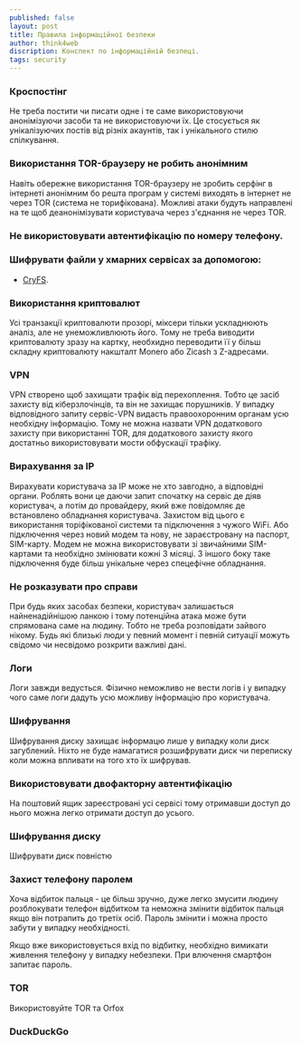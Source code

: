 ```yaml
---
published: false
layout: post
title: Правила інформаційної безпеки
author: think4web
discription: Конспект по інформаційній безпеці.
tags: security
---
```


### Кроспостінг

Не треба постити чи писати одне і те саме використовуючи анонімізуючи засоби та не використовуючи їх. Це стосується як унікалізуючих постів від різніх акаунтів, так і унікального стилю спілкування. 

### Використання TOR-браузеру не робить анонімним

Навіть обережне використання TOR-браузеру не зробить серфінг в інтернеті анонімним бо решта програм у системі виходять в інтернет не через TOR (система не торифікована). Можливі атаки будуть направлені на те щоб деанонімізувати користувача через з'єднання не через TOR.

### Не використовувати автентифікацію по номеру телефону.

### Шифрувати файли у хмарних сервісах за допомогою:
- [CryFS](/CryFS/).

### Використання криптовалют

Усі транзакції криптовалюти прозорі, міксери тільки ускладнюють аналіз, але не унеможливлюють його. Тому не треба виводити криптовалюту зразу на картку, необхидно переводити її у більш складну криптовалюту накшталт Monero або Zicash з Z-адресами.

### VPN 

VPN створено щоб захищати трафік від перехоплення. Тобто це засіб захисту від кіберзлочінців, та він не захищає порушників. У випадку відповідного запиту сервіс-VPN видасть правоохоронним органам усю необхідну інформацію. Тому не можна назвати VPN додаткового захисту при використанні TOR, для додаткового захисту якого достатньо використовувати мости обфускації трафіку. 

### Вирахування за IP

Вирахувати користувача за IP може не хто завгодно, а відповідні органи. Роблять вони це даючи запит спочатку на сервіс де діяв користувач, а потім до провайдеру, який вже повідомляє де встановлено обладнання користувача. Захистом від цього є використання торіфікованої системи та підключення з чужого WiFi. Або підключення через новий модем та нову, не зараєстровану на паспорт, SIM-карту. Модем не можна використовувати зі звичайними SIM-картами та необхідно змінювати кожні 3 місяці. З іншого боку таке підключення буде більш унікальне через спецефічне обладнання.

### Не розказувати про справи

При будь яких засобах безпеки, користувач залишається найненадійнішою ланкою і тому потенційна атака може бути спрямована саме на людину. Тобто не треба розповідати зайвого нікому. Будь які близькі люди у певний момент і певній ситуації можуть свідомо чи несвідомо розкрити важливі дані. 

### Логи

Логи завжди ведусться. Фізично неможливо не вести логів і у випадку чого саме логи дадуть усю можливу інформацію про користувача.

### Шифрування

Шифрування диску захищає інформацю лише у випадку коли диск загублений. Ніхто не буде намагатися розшифрувати диск чи переписку коли можна впливати на того хто їх шифрував.

### Використовувати двофакторну автентифікацію

На поштовий ящик зареєстровані усі сервісі тому отримавши доступ до нього можна легко отримати доступ до усього.

### Шифрування диску

Шифрувати диск повністю

### Захист телефону паролем

Хоча відбиток пальця - це більш зручно, дуже легко змусити людину розблокувати телефон відбитком та неможна змінити відбиток пальця якщо він потрапить до третіх осіб. Пароль змінити і можна просто забути у випадку необхідності.

Якщо вже використовується вхід по відбитку, необхідно вимикати живлення телефону у випадку небезпеки. При влючення смартфон запитає пароль.

### TOR

Використовуйте TOR та Orfox

### DuckDuckGo



